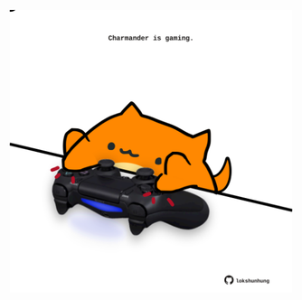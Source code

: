 <!-- built at 18/07/2022, 14:04:35 UTC -->
<p align="center">
  <img width="500" height="500" src="./ReadmeImage.svg">
</p>
